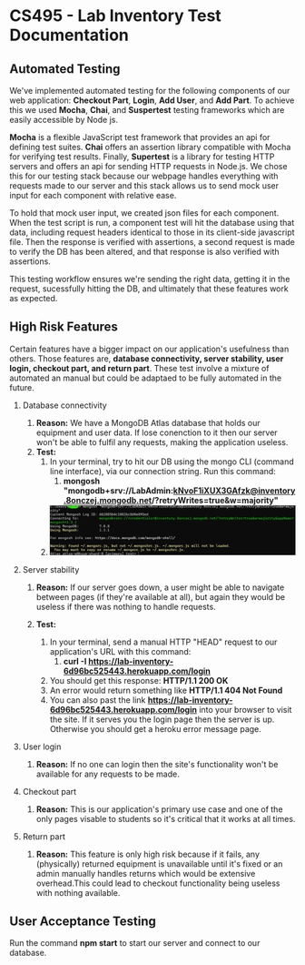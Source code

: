 # CS495 - Lab Inventory Test Documentation

## Automated Testing
We've implemented automated testing for the following components of our web application: **Checkout Part**, **Login**, **Add User**, and **Add Part**. To achieve this we used **Mocha**, **Chai**, and **Suspertest** testing frameworks which are easily accessible by Node js.

**Mocha** is a flexible JavaScript test framework that provides an api for defining test suites. **Chai** offers an assertion library compatible with Mocha for verifying test results. Finally, **Supertest** is a library for testing HTTP servers and offers an api for sending HTTP requests in Node.js. We chose this for our testing stack because our webpage handles everything with requests made to our server and this stack allows us to send mock user input for each component with relative ease.

To hold that mock user input, we created json files for each component. When the test script is run, a component test will hit the database using that data, including request headers identical to those in its client-side javascript file. Then the response is verified with assertions, a second request is made to verify the DB has been altered, and that response is also verified with assertions. 

This testing workflow ensures we're sending the right data, getting it in the request, sucessfully hitting the DB, and ultimately that these features work as expected.


## High Risk Features
Certain features have a bigger impact on our application's usefulness than others. Those features are, **database connectivity, server stability, user login, checkout part, and return part**. These test involve a mixture of automated an manual but could be adaptaed to be fully automated in the future.

1. Database connectivity

    1. **Reason:** We have a MongoDB Atlas database that holds our equipment and user data. If lose conenction to it then our server won't be able to fulfil any requests, making the application useless.
    2. **Test:** 
        1. In your terminal, try to hit our DB using the mongo CLI (command line interface), via our connection string. Run this command:
            1. **mongosh "mongodb+srv://LabAdmin:kNvoF1iXUX3GAfzk@inventory.8onczej.mongodb.net/?retryWrites=true&w=majority"**
        2. ![Good Result](images/mongosh_pic.png)

2. Server stability

    1. **Reason:** If our server goes down, a user might be able to navigate between pages (if they're available at all), but again they would be useless if there was nothing to handle requests.
    2. **Test:**
    
        1. In your terminal, send a manual HTTP "HEAD" request to our application's URL with this command:
            1. **curl -I https://lab-inventory-6d96bc525443.herokuapp.com/login**
        2. You should get this response: **HTTP/1.1 200 OK**
        3. An error would return something like **HTTP/1.1 404 Not Found**
        4. You can also past the link **https://lab-inventory-6d96bc525443.herokuapp.com/login** into your browser to  visit the site. If it serves you the login page then the server is up. Otherwise you should get a heroku error message page.

3. User login

    1. **Reason:** If no one can login then the site's functionality won't be available for any requests to be made.

4. Checkout part

    1. **Reason:** This is our application's primary use case and one of the only pages visable to students so it's critical that it works at all times.

5. Return part

    1. **Reason:** This feature is only high risk because if it fails, any (physically) returned equipment is unavailable until it's fixed or an admin manually handles returns which would be extensive overhead.This could lead to checkout functionality being useless with nothing available.
  
## User Acceptance Testing
Run the command  **npm start**  to start our server and connect to our database.

